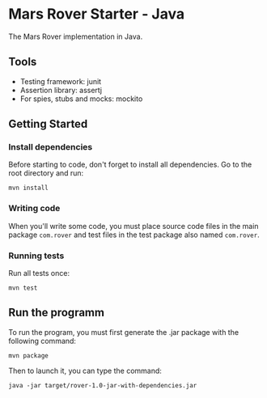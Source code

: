 # Mars Rover Starter - Java

The Mars Rover implementation in Java.

## Tools
- Testing framework: junit
- Assertion library: assertj
- For spies, stubs and mocks: mockito

## Getting Started

### Install dependencies

Before starting to code, don't forget to install all dependencies. Go to the root directory  and run:

```shell
mvn install
```

### Writing code

When you'll write some code, you must place source code files in the main package `com.rover` and test files in the test package also named `com.rover`. 

### Running tests

Run all tests once:

```shell
mvn test
```

## Run the programm

To run the program, you must first generate the .jar package with the following command: 
```shell
mvn package
``` 

Then to launch it, you can type the command:
```shell
java -jar target/rover-1.0-jar-with-dependencies.jar
```

